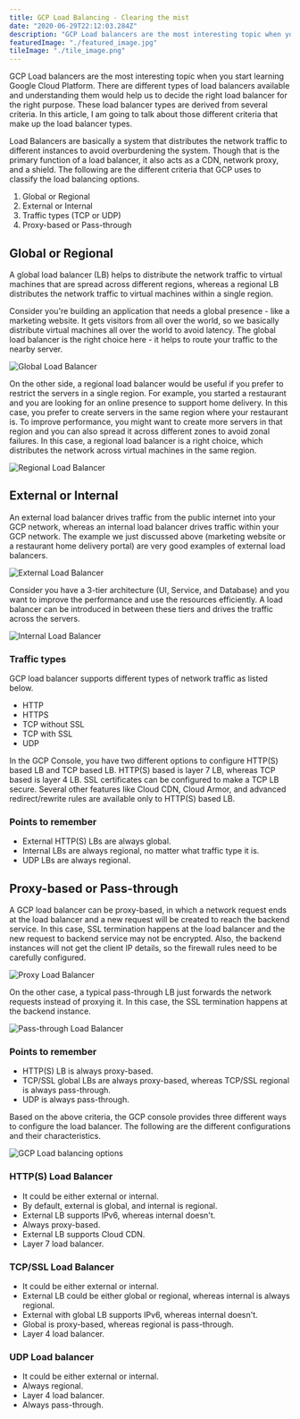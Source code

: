 ```yaml
---
title: GCP Load Balancing - Clearing the mist
date: "2020-06-29T22:12:03.284Z"
description: "GCP Load balancers are the most interesting topic when you start learning Google Cloud Platform. There are different types of load balancers available and understanding them would help us to decide the right load balancer for the right purpose."
featuredImage: "./featured_image.jpg"
tileImage: "./tile_image.png"
---
```


GCP Load balancers are the most interesting topic when you start learning Google Cloud Platform. There are different types of load balancers available and understanding them would help us to decide the right load balancer for the right purpose. These load balancer types are derived from several criteria. In this article, I am going to talk about those different criteria that make up the load balancer types.

Load Balancers are basically a system that distributes the network traffic to different instances to avoid overburdening the system. Though that is the primary function of a load balancer, it also acts as a CDN, network proxy, and a shield. The following are the different criteria that GCP uses to classify the load balancing options.
    
1. Global or Regional
2. External or Internal
3. Traffic types (TCP or UDP)
4. Proxy-based or Pass-through

## Global or Regional
A global load balancer (LB) helps to distribute the network traffic to virtual machines that are spread across different regions, whereas a regional LB distributes the network traffic to virtual machines within a single region.

Consider you're building an application that needs a global presence - like a marketing website. It gets visitors from all over the world, so we basically distribute virtual machines all over the world to avoid latency. The global load balancer is the right choice here - it helps to route your traffic to the nearby server. 

![Global Load Balancer](./global-lb.png "Global Load Balancer")

On the other side, a regional load balancer would be useful if you prefer to restrict the servers in a single region. For example, you started a restaurant and you are looking for an online presence to support home delivery. In this case, you prefer to create servers in the same region where your restaurant is. To improve performance, you might want to create more servers in that region and you can also spread it across different zones to avoid zonal failures. In this case, a regional load balancer is a right choice, which distributes the network across virtual machines in the same region.

![Regional Load Balancer](./regional-lb.png "Regional Load Balancer")

## External or Internal
An external load balancer drives traffic from the public internet into your GCP network, whereas an internal load balancer drives traffic within your GCP network. The example we just discussed above (marketing website or a restaurant home delivery portal) are very good examples of external load balancers.

![External Load Balancer](./external-lb.png "External Load Balancer")

Consider you have a 3-tier architecture (UI, Service, and Database) and you want to improve the performance and use the resources efficiently. A load balancer can be introduced in between these tiers and drives the traffic across the servers.

![Internal Load Balancer](./internal-lb.png "Internal Load Balancer")

### Traffic types
GCP load balancer supports different types of network traffic as listed below.

* HTTP
* HTTPS
* TCP without SSL
* TCP with SSL
* UDP

In the GCP Console, you have two different options to configure HTTP(S) based LB and TCP based LB. HTTP(S) based is layer 7 LB, whereas TCP based is layer 4 LB. SSL certificates can be configured to make a TCP LB secure. Several other features like Cloud CDN, Cloud Armor, and advanced redirect/rewrite rules are available only to HTTP(S) based LB.

### Points to remember

* External HTTP(S) LBs are always global.
* Internal LBs are always regional, no matter what traffic type it is.
* UDP LBs are always regional.

## Proxy-based or Pass-through
A GCP load balancer can be proxy-based, in which a network request ends at the load balancer and a new request will be created to reach the backend service. In this case, SSL termination happens at the load balancer and the new request to backend service may not be encrypted. Also, the backend instances will not get the client IP details, so the firewall rules need to be carefully configured.

![Proxy Load Balancer](./proxy-lb.png "Proxy Load Balancer")

On the other case, a typical pass-through LB just forwards the network requests instead of proxying it. In this case, the SSL termination happens at the backend instance.

![Pass-through Load Balancer](./pass-through-lb.png "Pass-through Load Balancer")

### Points to remember

* HTTP(S) LB is always proxy-based.
* TCP/SSL global LBs are always proxy-based, whereas TCP/SSL regional is always pass-through.
* UDP is always pass-through.

Based on the above criteria, the GCP console provides three different ways to configure the load balancer. The following are the different configurations and their characteristics.

![GCP Load balancing options](./gcp-options.png "GCP Load balancing options")

### HTTP(S) Load Balancer

* It could be either external or internal.
* By default, external is global, and internal is regional.
* External LB supports IPv6, whereas internal doesn't.
* Always proxy-based.
* External LB supports Cloud CDN.
* Layer 7 load balancer.

### TCP/SSL Load Balancer

* It could be either external or internal.
* External LB could be either global or regional, whereas internal is always regional.
* External with global LB supports IPv6, whereas internal doesn't.
* Global is proxy-based, whereas regional is pass-through.
* Layer 4 load balancer.

### UDP Load balancer

* It could be either external or internal.
* Always regional.
* Layer 4 load balancer.
* Always pass-through.
